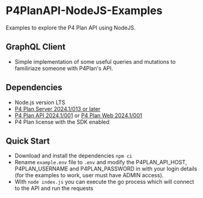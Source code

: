 # P4PlanAPI-NodeJS-Examples

Examples to explore the P4 Plan API using NodeJS.

## GraphQL Client

* Simple implementation of some useful queries and mutations to familiriaze someone with P4Plan's API.

## Dependencies

* Node.js version LTS
* [P4 Plan Server 2024.1/013 or later](https://www.perforce.com/downloads/hansoft-server)
* [P4 Plan API 2024.1/001](https://www.perforce.com/downloads/helix-plan-api) or [P4 Plan Web 2024.1/001](https://www.perforce.com/downloads/helix-plan-web-client)
* P4 Plan license with the SDK enabled

## Quick Start

* Download and install the dependencies
`npm ci`
* Rename `example.env` file to `.env` and modify the P4PLAN_API_HOST, P4PLAN_USERNAME and P4PLAN_PASSWORD in with your login details (for the examples to work, user must have ADMIN access).
* With `node index.js` you can execute the go process which will connect to the API and run the requests
